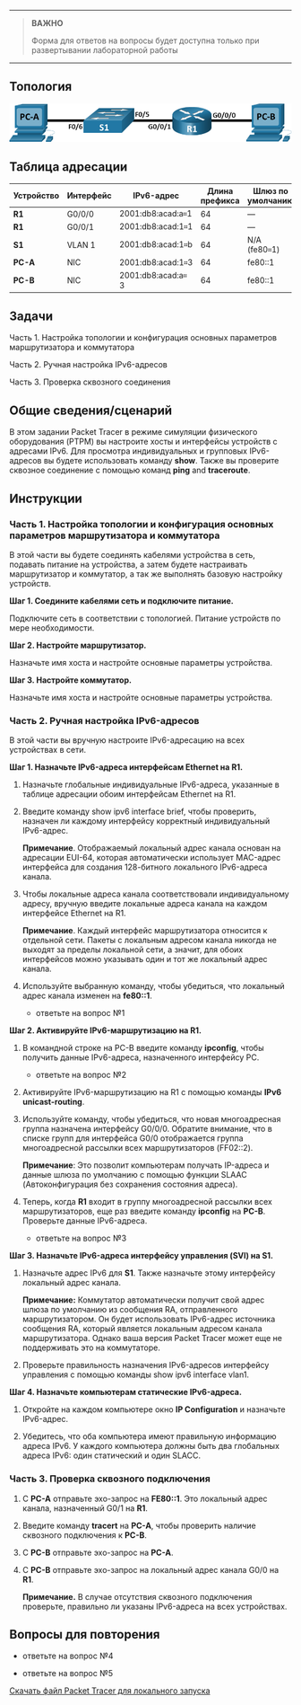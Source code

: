 
---

> **ВАЖНО**
> 
> Форма для ответов на вопросы будет доступна только при развертывании лабораторной работы 

---

## Топология

![This topology has two PCs, a router R1 and a switch S1. PC-A is connected to switch S1 F0/6. Switch S1 F0/5 is connected to R1 G0/0/1. Router R1 g0/0/0 is connected to PC-B.](./assets/topology.png)

## Таблица адресации

| Устройство | Интерфейс | IPv6-адрес         | Длина префикса | Шлюз по умолчанию |
|------------|-----------|--------------------|----------------|-------------------|
| **R1**     | G0/0/0    | 2001:db8:acad:a።1  | 64             | —                 |
| **R1**     | G0/0/1    | 2001:db8:acad:1።1  | 64             | —                 |
| **S1**     | VLAN 1    | 2001:db8:acad:1።b  | 64             | N/A (fe80።1)      |
| **PC-A**   | NIC       | 2001:db8:acad:1።3  | 64             | fe80::1           |
| **PC-B**   | NIC       | 2001:db8:acad:a። 3 | 64             | fe80::1           |

## Задачи

Часть 1. Настройка топологии и конфигурация основных параметров маршрутизатора и коммутатора

Часть 2. Ручная настройка IPv6-адресов

Часть 3. Проверка сквозного соединения

## Общие сведения/сценарий

В этом задании Packet Tracer в режиме симуляции физического оборудования (PTPM) вы настроите хосты и интерфейсы устройств с адресами IPv6. Для просмотра индивидуальных и групповых IPv6-адресов вы будете использовать команду **show**. Также вы проверите сквозное соединение с помощью команд **ping** and **traceroute**.

## Инструкции

### Часть 1. Настройка топологии и конфигурация основных параметров маршрутизатора и коммутатора

В этой части вы будете соединять кабелями устройства в сеть, подавать питание на устройства, а затем будете настраивать маршрутизатор и коммутатор, а так же выполнять базовую настройку устройств.

**Шаг 1. Соедините кабелями сеть и подключите питание.**

Подключите сеть в соответствии с топологией. Питание устройств по мере необходимости.

**Шаг 2. Настройте маршрутизатор.**

Назначьте имя хоста и настройте основные параметры устройства.

**Шаг 3. Настройте коммутатор.**

Назначьте имя хоста и настройте основные параметры устройства.

### Часть 2. Ручная настройка IPv6-адресов

В этой части вы вручную настроите IPv6-адресацию на всех устройствах в сети.

**Шаг 1. Назначьте IPv6-адреса интерфейсам Ethernet на R1.**

1.  Назначьте глобальные индивидуальные IPv6-адреса, указанные в таблице адресации обоим интерфейсам Ethernet на R1.

2.  Введите команду show ipv6 interface brief, чтобы проверить, назначен ли каждому интерфейсу корректный индивидуальный IPv6-адрес.

    **Примечание**. Отображаемый локальный адрес канала основан на адресации EUI-64, которая автоматически использует MAC-адрес интерфейса для создания 128-битного локального IPv6-адреса канала.

3.  Чтобы локальные адреса канала соответствовали индивидуальному адресу, вручную введите локальные адреса канала на каждом интерфейсе Ethernet на R1.

    **Примечание**. Каждый интерфейс маршрутизатора относится к отдельной сети. Пакеты с локальным адресом канала никогда не выходят за пределы локальной сети, а значит, для обоих интерфейсов можно указывать один и тот же локальный адрес канала.

4.  Используйте выбранную команду, чтобы убедиться, что локальный адрес канала изменен на **fe80::1**.

    - ответьте на вопрос №1

**Шаг 2. Активируйте IPv6-маршрутизацию на R1.**

1.  В командной строке на PC-B введите команду **ipconfig**, чтобы получить данные IPv6-адреса, назначенного интерфейсу PC.

    - ответьте на вопрос №2

2.  Активируйте IPv6-маршрутизацию на R1 с помощью команды **IPv6 unicast-routing**.

3.  Используйте команду, чтобы убедиться, что новая многоадресная группа назначена интерфейсу G0/0/0. Обратите внимание, что в списке групп для интерфейса G0/0 отображается группа многоадресной рассылки всех маршрутизаторов (FF02::2).

    **Примечание**: Это позволит компьютерам получать IP-адреса и данные шлюза по умолчанию с помощью функции SLAAC (Автоконфигурация без сохранения состояния адреса).

4.  Теперь, когда **R1** входит в группу многоадресной рассылки всех маршрутизаторов, еще раз введите команду **ipconfig** на **PC-B**. Проверьте данные IPv6-адреса.

    - ответьте на вопрос №3

**Шаг 3. Назначьте IPv6-адреса интерфейсу управления (SVI) на S1.**

1.  Назначьте адрес IPv6 для **S1**. Также назначьте этому интерфейсу локальный адрес канала.

    **Примечание:** Коммутатор автоматически получит свой адрес шлюза по умолчанию из сообщения RA, отправленного маршрутизатором. Он будет использовать IPv6-адрес источника сообщения RA, который является локальным адресом канала маршрутизатора. Однако ваша версия Packet Tracer может еще не поддерживать это на коммутаторе.

2.  Проверьте правильность назначения IPv6-адресов интерфейсу управления с помощью команды show ipv6 interface vlan1.

**Шаг 4. Назначьте компьютерам статические IPv6-адреса.**

1.  Откройте на каждом компьютере окно **IP Configuration** и назначьте IPv6-адрес.

2.  Убедитесь, что оба компьютера имеют правильную информацию адреса IPv6. У каждого компьютера должны быть два глобальных адреса IPv6: один статический и один SLACC.

### Часть 3. Проверка сквозного подключения

1.  С **PC-A** отправьте эхо-запрос на **FE80::1**. Это локальный адрес канала, назначенный G0/1 на **R1**.

2.  Введите команду **tracert** на **PC-A**, чтобы проверить наличие сквозного подключения к **PC-B**.

3.  С **PC-B** отправьте эхо-запрос на **PC-A**.

4.  С **PC-B** отправьте эхо-запрос на локальный адрес канала G0/0 на **R1**.

    **Примечание.** В случае отсутствия сквозного подключения проверьте, правильно ли указаны IPv6-адреса на всех устройствах.

## Вопросы для повторения

- ответьте на вопрос №4

- ответьте на вопрос №5

[Скачать файл Packet Tracer для локального запуска](./assets/12.9.2-lab.pka)
